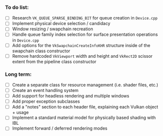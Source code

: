 ### To do list:

- [ ] Research `VK_QUEUE_SPARSE_BINDING_BIT` for queue creation in `Device.cpp`
- [ ] Implement physical device selection / candidacy
- [ ] Window resizing / swapchain recreation
- [ ] Handle queue family index selection for surface presentation operations in `Device.cpp`
- [ ] Add options for the `VkSwapchainCreateInfoKHR` structure inside of the swapchain class constructor
- [ ] Remove hardcoded `VkViewport` width and height and `VkRect2D` scissor extent from the pipeline class constructor

### Long term:

- [ ] Create a separate class for resource management (i.e. shader files, etc.)
- [ ] Create an event handling system
- [ ] Add support for headless rendering and multiple windows
- [ ] Add proper exception subclasses
- [ ] Add a "notes" section to each header file, explaining each Vulkan object + usage
- [ ] Implement a standard material model for physically based shading with IBL
- [ ] Implement forward / deferred rendering modes
